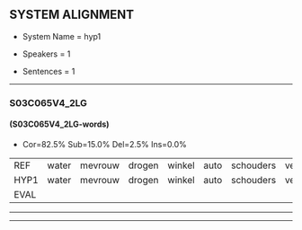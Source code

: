 
## SYSTEM ALIGNMENT

- System Name = hyp1

- Speakers = 1

- Sentences = 1

---

### S03C065V4_2LG

#### (S03C065V4_2LG-words)

- Cor=82.5%	Sub=15.0%	Del=2.5%	Ins=0.0%

|  |  |  |  |  |  |  |  |  |  |  |  |  |  |  |  |  |  |  |  |  |  |  |  |  |  |  |  |  |  |  |  |  |  |  |  |  |  |  |  |  |
|:--- |:---:|:---:|:---:|:---:|:---:|:---:|:---:|:---:|:---:|:---:|:---:|:---:|:---:|:---:|:---:|:---:|:---:|:---:|:---:|:---:|:---:|:---:|:---:|:---:|:---:|:---:|:---:|:---:|:---:|:---:|:---:|:---:|:---:|:---:|:---:|:---:|:---:|:---:|:---:|:---:|
| REF | water | mevrouw | drogen | winkel | auto | schouders | verhaal | koning | moeilijk | speelplaats | drinken | hoofdpijn | regen | vliegtuig | stoppen | opnieuw | gooien | sneeuwen | moeder | liedje | potlood | fietsbel | vinger | dichtbij | meisje | chauffeur | muziek | waarom | scheuren | lawaai | zwemmen | vuurwerk | appel | cola | kussen | eerste | circus | kleuren | voetbal | vlinder |
| HYP1 | water | mevrouw | drogen | winkel | auto | schouders | verhaal | koning | moeilijk | speelplaats | drinken | hoofdpijn | hregen | vliegtuig | stoppen | opnieuw | gooien | sneeuwen | moder | liedje | botloot | fietsbel | vingen | dichtbij | meisje | chauffeur | muziek | waarom | scheuren | lawaai | zwemmen | vuurwerk | appel | cola | cussen | eerste | circus | kleuren |  | voetbalvlinder |
| EVAL |  |  |  |  |  |  |  |  |  |  |  |  | S |  |  |  |  |  | S |  | S |  | S |  |  |  |  |  |  |  |  |  |  |  | S |  |  |  | D | S |
---

---
